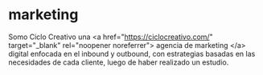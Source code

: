 # marketing
Somo Ciclo Creativo una &lt;a href="https://ciclocreativo.com/" target="_blank" rel="noopener noreferrer"> agencia de marketing &lt;/a> digital enfocada en el inbound y outbound, con estrategias basadas en las necesidades de cada cliente, luego de haber realizado un estudio.
